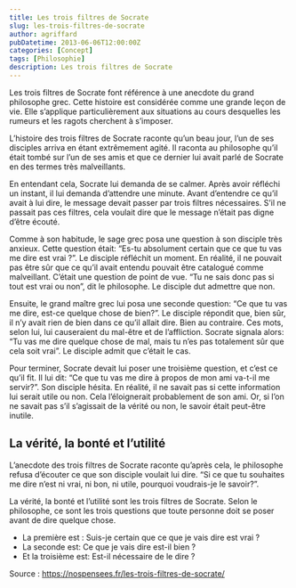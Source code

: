 ```yaml
---
title: Les trois filtres de Socrate
slug: les-trois-filtres-de-socrate
author: agriffard
pubDatetime: 2013-06-06T12:00:00Z
categories: [Concept]
tags: [Philosophie]
description: Les trois filtres de Socrate
---
```


Les trois filtres de Socrate font référence à une anecdote du grand philosophe grec. Cette histoire est considérée comme une grande leçon de vie. Elle s’applique particulièrement aux situations au cours desquelles les rumeurs et les ragots cherchent à s’imposer.

L’histoire des trois filtres de Socrate raconte qu’un beau jour, l’un de ses disciples arriva en étant extrêmement agité. Il raconta au philosophe qu’il était tombé sur l’un de ses amis et que ce dernier lui avait parlé de Socrate en des termes très malveillants.

En entendant cela, Socrate lui demanda de se calmer. Après avoir réfléchi un instant, il lui demanda d’attendre une minute. Avant d’entendre ce qu’il avait à lui dire, le message devait passer par trois filtres nécessaires. S’il ne passait pas ces filtres, cela voulait dire que le message n’était pas digne d’être écouté.

Comme à son habitude, le sage grec posa une question à son disciple très anxieux. Cette question était: “Es-tu absolument certain que ce que tu vas me dire est vrai ?”. Le disciple réfléchit un moment. En réalité, il ne pouvait pas être sûr que ce qu’il avait entendu pouvait être catalogué comme malveillant. C’était une question de point de vue. “Tu ne sais donc pas si tout est vrai ou non”, dit le philosophe. Le disciple dut admettre que non.

Ensuite, le grand maître grec lui posa une seconde question: “Ce que tu vas me dire, est-ce quelque chose de bien?”. Le disciple répondit que, bien sûr, il n’y avait rien de bien dans ce qu’il allait dire. Bien au contraire. Ces mots, selon lui, lui causeraient du mal-être et de l’affliction. Socrate signala alors: “Tu vas me dire quelque chose de mal, mais tu n’es pas totalement sûr que cela soit vrai”. Le disciple admit que c’était le cas.

Pour terminer, Socrate devait lui poser une troisième question, et c’est ce qu’il fit. Il lui dit: “Ce que tu vas me dire à propos de mon ami va-t-il me servir?”. Son disciple hésita. En réalité, il ne savait pas si cette information lui serait utile ou non. Cela l’éloignerait probablement de son ami. Or, si l’on ne savait pas s’il s’agissait de la vérité ou non, le savoir était peut-être inutile.

## La vérité, la bonté et l’utilité

L’anecdote des trois filtres de Socrate raconte qu’après cela, le philosophe refusa d’écouter ce que son disciple voulait lui dire. “Si ce que tu souhaites me dire n’est ni vrai, ni bon, ni utile, pourquoi voudrais-je le savoir?”.

La vérité, la bonté et l’utilité sont les trois filtres de Socrate. Selon le philosophe, ce sont les trois questions que toute personne doit se poser avant de dire quelque chose.

- La première est : Suis-je certain que ce que je vais dire est vrai ?
- La seconde est: Ce que je vais dire est-il bien ?
- Et la troisième est: Est-il nécessaire de le dire ?

Source : <https://nospensees.fr/les-trois-filtres-de-socrate/>
